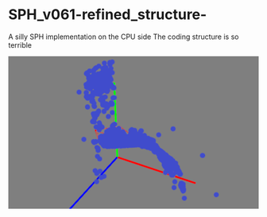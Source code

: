 # SPH_v061-refined_structure-
A silly SPH implementation on the  CPU side
The coding structure is so terrible

![](screenShot.png)
